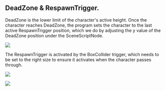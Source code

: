 ## DeadZone & RespawnTrigger.

DeadZone is the lower limit of the character's active height. Once the character reaches DeadZone, the program sets the character to the last active RespawnTrigger position, which we do by adjusting the y value of the DeadZone position under the SceneScriptNode.

![](E:\xlua-battletalent-docs\website\docs\details\scene-deadzone&respawntrigger\deadzone.png)

The RespawnTrigger is activated by the BoxCollider trigger, which needs to be set to the right size to ensure it activates when the character passes through.

![](E:\xlua-battletalent-docs\website\docs\details\scene-deadzone&respawntrigger\respawntrigger.png)

![](E:\xlua-battletalent-docs\website\docs\details\scene-deadzone&respawntrigger\respawntrigger2.png)